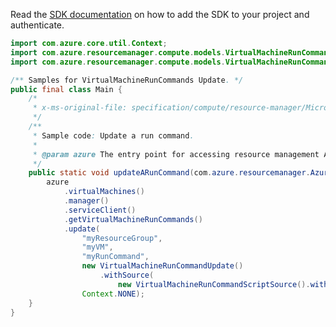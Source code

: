 Read the [SDK documentation](https://github.com/Azure/azure-sdk-for-java/blob/azure-resourcemanager_2.10.0/sdk/resourcemanager/azure-resourcemanager/README.md) on how to add the SDK to your project and authenticate.

```java
import com.azure.core.util.Context;
import com.azure.resourcemanager.compute.models.VirtualMachineRunCommandScriptSource;
import com.azure.resourcemanager.compute.models.VirtualMachineRunCommandUpdate;

/** Samples for VirtualMachineRunCommands Update. */
public final class Main {
    /*
     * x-ms-original-file: specification/compute/resource-manager/Microsoft.Compute/stable/2021-07-01/examples/runCommands/UpdateRunCommand.json
     */
    /**
     * Sample code: Update a run command.
     *
     * @param azure The entry point for accessing resource management APIs in Azure.
     */
    public static void updateARunCommand(com.azure.resourcemanager.AzureResourceManager azure) {
        azure
            .virtualMachines()
            .manager()
            .serviceClient()
            .getVirtualMachineRunCommands()
            .update(
                "myResourceGroup",
                "myVM",
                "myRunCommand",
                new VirtualMachineRunCommandUpdate()
                    .withSource(
                        new VirtualMachineRunCommandScriptSource().withScript("Write-Host Script Source Updated!")),
                Context.NONE);
    }
}
```
